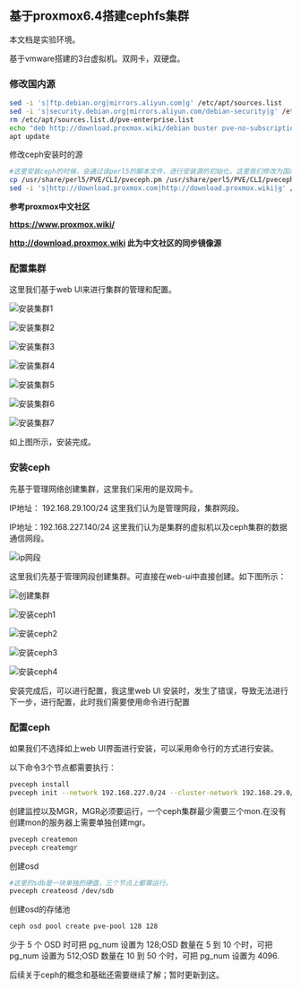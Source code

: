 ## 基于proxmox6.4搭建cephfs集群

本文档是实验环境。

基于vmware搭建的3台虚拟机。双网卡，双硬盘。

### 修改国内源



```bash
sed -i 's|ftp.debian.org|mirrors.aliyun.com|g' /etc/apt/sources.list
sed -i 's|security.debian.org|mirrors.aliyun.com/debian-security|g' /etc/apt/sources.list
rm /etc/apt/sources.list.d/pve-enterprise.list
echo "deb http://download.proxmox.wiki/debian buster pve-no-subscription" >> /etc/apt/sources.list.d/pve-no-subscription.list
apt update
```

修改ceph安装时的源

```bash
#这里安装ceph的时候，会通过该perl5的脚本文件，进行安装源的初始化。这里我们修改为国内的源
cp /usr/share/perl5/PVE/CLI/pveceph.pm /usr/share/perl5/PVE/CLI/pveceph.pm_back
sed -i 's|http://download.proxmox.com|http://download.proxmox.wiki|g' /usr/share/perl5/PVE/CLI/pveceph.pm
```

**参考proxmox中文社区**

**https://www.proxmox.wiki/**

**http://download.proxmox.wiki  此为中文社区的同步镜像源**



### 配置集群

这里我们基于web UI来进行集群的管理和配置。

![安装集群1](img/07.png)



![安装集群2](img/08.png)

![安装集群3](img/09.png)

![安装集群4](img/10.png)

![安装集群5](img/11.png)

![安装集群6](img/12.png)

![安装集群7](img/13.png)

如上图所示，安装完成。

### 安装ceph

先基于管理网络创建集群，这里我们采用的是双网卡。

IP地址： 192.168.29.100/24 这里我们认为是管理网段，集群网段。

IP地址：192.168.227.140/24 这里我们认为是集群的虚拟机以及ceph集群的数据通信网段。

![ip网段](img/01.png)



这里我们先基于管理网段创建集群。可直接在web-ui中直接创建。如下图所示：

![创建集群](img/02.png)



![安装ceph1](img/03.png)



![安装ceph2](img/04.png)

![安装ceph3](img/05.png)



![安装ceph4](img/06.png)

安装完成后，可以进行配置，我这里web UI 安装时，发生了错误，导致无法进行下一步，进行配置，此时我们需要使用命令进行配置

### 配置ceph

如果我们不选择如上web UI界面进行安装，可以采用命令行的方式进行安装。

以下命令3个节点都需要执行：

```bash
pveceph install
pveceph init --network 192.168.227.0/24 --cluster-network 192.168.29.0/24
```

创建监控以及MGR，MGR必须要运行，一个ceph集群最少需要三个mon.在没有创建mon的服务器上需要单独创建mgr。

```bash
pveceph createmon
pveceph createmgr
```

创建osd

```bash
#这里的sdb是一块单独的硬盘，三个节点上都需运行。
pveceph createosd /dev/sdb
```

创建osd的存储池

```bash
ceph osd pool create pve-pool 128 128
```

少于 5 个 OSD 时可把 pg_num 设置为 128;OSD 数量在 5 到 10 个时，可把 pg_num 设置为 512;OSD 数量在 10 到 50 个时，可把 pg_num 设置为 4096.

后续关于ceph的概念和基础还需要继续了解；暂时更新到这。